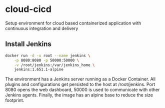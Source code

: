 # cloud-cicd
Setup environment for cloud based containerized application with continuous integration and delivery

## Install Jenkins 
```sh
docker run -d -u root --name jenkins \
    -p 8080:8080 -p 50000:50000 \
    -v /root/jenkins:/var/jenkins_home \
    jenkins:1.651.1-alpine    
```
The environment has a Jenkins server running as a Docker Container.
All plugins and configurations get persisted to the host at /root/jenkins. Port 8080 opens the web dashboard, 50000 is used to communicate with other Jenkins agents. Finally, the image has an alpine base to reduce the size footprint.

